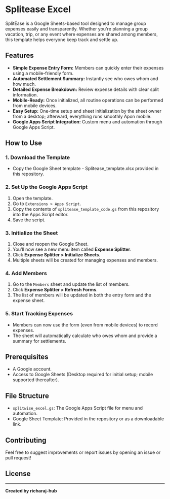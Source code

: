 # Splitease Excel

SplitEase is a Google Sheets-based tool designed to manage group expenses easily and transparently. Whether you're planning a group vacation, trip, or any event where expenses are shared among members, this template helps everyone keep track and settle up.

## Features

- **Simple Expense Entry Form:** Members can quickly enter their expenses using a mobile-friendly form.
- **Automated Settlement Summary:** Instantly see who owes whom and how much.
- **Detailed Expense Breakdown:** Review expense details with clear split information.
- **Mobile-Ready:** Once initialized, all routine operations can be performed from mobile devices.
- **Easy Setup:** One-time setup and sheet initialization by the sheet owner from a desktop; afterward, everything runs smoothly Apon mobile.
- **Google Apps Script Integration:** Custom menu and automation through Google Apps Script.

## How to Use

### 1. Download the Template

- Copy the Google Sheet template - Splitease_template.xlsx provided in this repository.

### 2. Set Up the Google Apps Script

1. Open the template.
2. Go to `Extensions > Apps Script`.
3. Copy the contents of `splitease_template_code.gs` from this repository into the Apps Script editor.
4. Save the script.

### 3. Initialize the Sheet

1. Close and reopen the Google Sheet.
2. You’ll now see a new menu item called **Expense Splitter**.
3. Click **Expense Splitter > Initialize Sheets**.
4. Multiple sheets will be created for managing expenses and members.

### 4. Add Members

1. Go to the `Members` sheet and update the list of members.
2. Click **Expense Splitter > Refresh Forms**.
3. The list of members will be updated in both the entry form and the expense sheet.

### 5. Start Tracking Expenses

- Members can now use the form (even from mobile devices) to record expenses.
- The sheet will automatically calculate who owes whom and provide a summary for settlements.

## Prerequisites

- A Google account.
- Access to Google Sheets (Desktop required for initial setup; mobile supported thereafter).

## File Structure

- `splitwise_excel.gs`: The Google Apps Script file for menu and automation.
- Google Sheet Template: Provided in the repository or as a downloadable link.

## Contributing

Feel free to suggest improvements or report issues by opening an issue or pull request!

## License


---

**Created by richaraj-hub**
